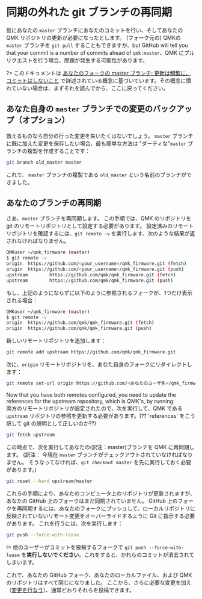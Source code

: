# 同期の外れた git ブランチの再同期

<!---
  grep --no-filename "^[ ]*git diff" docs/ja/*.md | sh
  original document: adf4acf59:docs/newbs_git_resynchronize_a_branch.md
  git diff adf4acf59 HEAD docs/newbs_git_resynchronize_a_branch.md | cat
-->

仮にあなたの `master` ブランチにあなたのコミットを行い、そしてあなたの QMK リポジトリの更新が必要になったとします。
(フォーク元の) QMKの `master` ブランチを `git pull` することもできますが、but GitHub will tell you that your commit is a number of commits ahead of `qmk:master`、QMK にプルリクエストを行う場合、問題が発生する可能性があります。

?> このドキュメントは [あなたのフォークの master ブランチ: 更新は頻繁に、コミットはしないこと](ja/newbs_git_using_your_master_branch.md) で詳述されている概念に基づいています。その概念に慣れていない場合は、まずそれを読んでから、ここに戻ってください。

## あなた自身の `master` ブランチでの変更のバックアップ（オプション）

救えるものなら自分の行った変更を失いたくはないでしょう。
`master` ブランチに既に加えた変更を保存したい場合、最も簡単な方法は "ダーティな"`master` ブランチの複製を作成することです：

```sh
git branch old_master master
```

これで、 `master` ブランチの複製である `old_master` という名前のブランチができました。

## あなたのブランチの再同期

さあ、`master` ブランチを再同期します。
この手順では、QMK のリポジトリを git のリモートリポジトリとして設定する必要があります。
設定済みのリモートリポジトリを確認するには、`git remote -v` を実行します、次のような結果が返されなければなりません。

```sh
QMKuser ~/qmk_firmware (master)
$ git remote -v
origin  https://github.com/<your_username>/qmk_firmware.git (fetch)
origin  https://github.com/<your_username>/qmk_firmware.git (push)
upstream        https://github.com/qmk/qmk_firmware.git (fetch)
upstream        https://github.com/qmk/qmk_firmware.git (push)
```

もし、上記のようにならずに以下のように参照されるフォークが、1つだけ表示される場合：

```sh
QMKuser ~/qmk_firmware (master)
$ git remote -v
origin  https://github.com/qmk/qmk_firmware.git (fetch)
origin  https://github.com/qmk/qmk_firmware.git (push)
```

新しいリモートリポジトリを追加します：

```sh
git remote add upstream https://github.com/qmk/qmk_firmware.git
```

次に、`origin` リモートリポジトリを、あなた自身のフォークにリダイレクトします：

```sh
git remote set-url origin https://github.com/<あなたのユーザ名>/qmk_firmware.git
```

Now that you have both remotes configured, you need to update the references for the upstream repository, which is QMK's, by running:  
両方のリモートリポジトリが設定されたので、次を実行して、QMK である `upstream` リポジトリの参照を更新する必要があります。(?? 'references' をこう訳して git の説明として正しいのか??)

```sh
git fetch upstream
```

この時点で、次を実行してあなたの(訳注：master)ブランチを QMK に再同期します。
(訳注： 今現在 `master` ブランチがチェックアウトされていなければなりません。
 そうなってなければ、`git checkout master` を先に実行しておく必要があります。)

```sh
git reset --hard upstream/master
```

これらの手順により、あなたのコンピュータ上のリポジトリが更新されますが、あなたの GitHub 上のフォークはまだ同期されていません。
GitHub 上のフォークを再同期するには、あなたのフォークにプッシュして、ローカルリポジトリに反映されていないリモート変更をオーバーライドするように Git に指示する必要があります。
これを行うには、次を実行します：

```sh
git push --force-with-lease
```

!> 他のユーザーがコミットを投稿するフォークで `git push --force-with-lease` を**実行しないでください**。これをすると、かれらのコミットが消去されてしまいます。

これで、あなたの GitHub フォーク、あなたのローカルファイル、および QMK のリポジトリはすべて同じになりました。
ここから、さらに必要な変更を加え（[変更を行なう](ja/newbs_git_using_your_master_branch.md#making-changes)）、通常どおりそれらを投稿できます。
